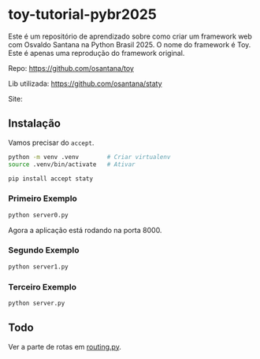 # toy-tutorial-pybr2025

Este é um repositório de aprendizado sobre como criar um framework web com Osvaldo Santana na Python Brasil 2025. O nome do framework é Toy. Este é apenas uma reprodução do framework original.

Repo: https://github.com/osantana/toy

Lib utilizada: https://github.com/osantana/staty

Site: 

## Instalação

Vamos precisar do `accept`.

```bash
python -m venv .venv        # Criar virtualenv
source .venv/bin/activate   # Ativar

pip install accept staty
```

### Primeiro Exemplo

```bash
python server0.py
```

Agora a aplicação está rodando na porta 8000.

### Segundo Exemplo

```bash
python server1.py
```

### Terceiro Exemplo

```bash
python server.py
```

## Todo

Ver a parte de rotas em [routing.py](https://github.com/osantana/toy/blob/main/toy/routing.py).